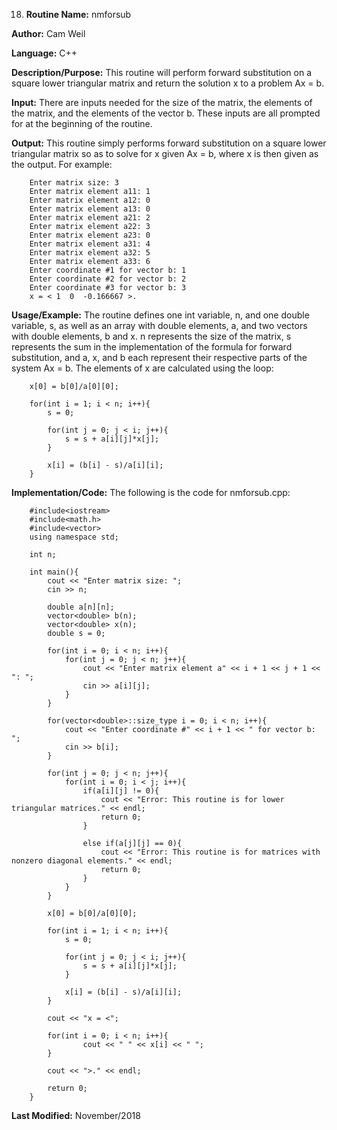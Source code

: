 18. **Routine Name:**           nmforsub

   **Author:** Cam Weil

   **Language:** C++

   **Description/Purpose:** This routine will perform forward substitution on a square lower triangular matrix and return the solution x to a problem Ax = b.
   
   **Input:** There are inputs needed for the size of the matrix, the elements of the matrix, and the elements of the vector b. These inputs are all prompted for at the beginning of the routine.

   **Output:** This routine simply performs forward substitution on a square lower triangular matrix so as to solve for x given Ax = b, where x is then given as the output. For example:
        
        Enter matrix size: 3
        Enter matrix element a11: 1
        Enter matrix element a12: 0
        Enter matrix element a13: 0
        Enter matrix element a21: 2
        Enter matrix element a22: 3
        Enter matrix element a23: 0
        Enter matrix element a31: 4
        Enter matrix element a32: 5
        Enter matrix element a33: 6
        Enter coordinate #1 for vector b: 1
        Enter coordinate #2 for vector b: 2
        Enter coordinate #3 for vector b: 3
        x = < 1  0  -0.166667 >.

   **Usage/Example:** The routine defines one int variable, n, and one double variable, s, as well as an array with double elements, a, and two vectors with double elements, b and x. n represents the size of the matrix, s represents the sum in the implementation of the formula for forward substitution, and a, x, and b each represent their respective parts of the system Ax = b. The elements of x are calculated using the loop:
   
        x[0] = b[0]/a[0][0];
    
        for(int i = 1; i < n; i++){
            s = 0;

            for(int j = 0; j < i; j++){
                s = s + a[i][j]*x[j];
            }

            x[i] = (b[i] - s)/a[i][i];
        }

   **Implementation/Code:** The following is the code for nmforsub.cpp:

        #include<iostream>
        #include<math.h>
        #include<vector>
        using namespace std;

        int n;

        int main(){
            cout << "Enter matrix size: ";
            cin >> n;

            double a[n][n];
            vector<double> b(n);
            vector<double> x(n);
            double s = 0;

            for(int i = 0; i < n; i++){
                for(int j = 0; j < n; j++){
                    cout << "Enter matrix element a" << i + 1 << j + 1 << ": ";
                    cin >> a[i][j];
                }
            }

            for(vector<double>::size_type i = 0; i < n; i++){
                cout << "Enter coordinate #" << i + 1 << " for vector b: ";
                cin >> b[i];
            }

            for(int j = 0; j < n; j++){
                for(int i = 0; i < j; i++){
                    if(a[i][j] != 0){
                        cout << "Error: This routine is for lower triangular matrices." << endl;
                        return 0;
                    }

                    else if(a[j][j] == 0){
                        cout << "Error: This routine is for matrices with nonzero diagonal elements." << endl;
                        return 0;
                    }
                }
            }

            x[0] = b[0]/a[0][0];
    
            for(int i = 1; i < n; i++){
                s = 0;

                for(int j = 0; j < i; j++){
                    s = s + a[i][j]*x[j];
                }

                x[i] = (b[i] - s)/a[i][i];
            }

            cout << "x = <";

            for(int i = 0; i < n; i++){
                    cout << " " << x[i] << " ";
            }

            cout << ">." << endl;

            return 0;
        }

   **Last Modified:** November/2018
